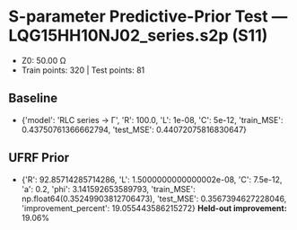 # S-parameter Predictive-Prior Test — LQG15HH10NJ02_series.s2p (S11)
- Z0: 50.00 Ω
- Train points: 320  |  Test points: 81

## Baseline
- {'model': 'RLC series -> Γ', 'R': 100.0, 'L': 1e-08, 'C': 5e-12, 'train_MSE': 0.43750761366662794, 'test_MSE': 0.44072075816830647}

## UFRF Prior
- {'R': 92.85714285714286, 'L': 1.5000000000000002e-08, 'C': 7.5e-12, 'a': 0.2, 'phi': 3.141592653589793, 'train_MSE': np.float64(0.35249903812706473), 'test_MSE': 0.3567394627228046, 'improvement_percent': 19.055443586215272}
**Held-out improvement:** 19.06%